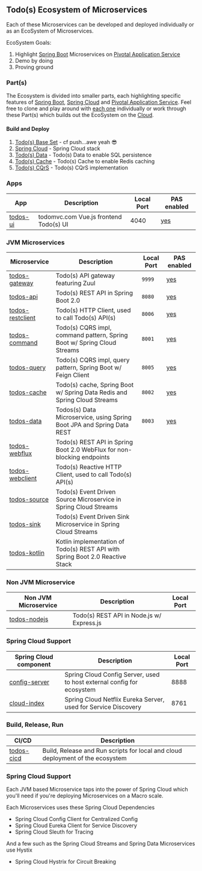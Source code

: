 ## Todo(s) Ecosystem of Microservices

Each of these Microservices can be developed and deployed individually or as an EcoSystem of Microservices.

EcoSystem Goals:

1. Highlight [Spring Boot](https://spring.io/projects/spring-boot) Microservices on [Pivotal Application Service](https://pivotal.io/platform/pivotal-application-service)  
1. Demo by doing  
1. Proving ground

### Part(s)

The Ecosystem is divided into smaller parts, each highlighting specific features of [Spring Boot](https://spring.io/projects/spring-boot), [Spring Cloud](https://projects.spring.io/spring-cloud/) and [Pivotal Application Service](https://pivotal.io/platform/pivotal-application-service).  Feel free to clone and play around with [each one](#apps) individually or work through these Part(s) which builds out the EcoSystem on the [Cloud](https://run.pivotal.io/).

#### Build and Deploy  


1. [Todo(s) Base Set](PART_1.md) - cf push...awe yeah :sunglasses:
2. [Spring Cloud](PART_2.md) - Spring Cloud stack
3. [Todo(s) Data](PART_3.md) - Todo(s) Data to enable SQL persistence
4. [Todo(s) Cache](PART_4.md) - Todo(s) Cache to enable Redis caching
5. [Todo(s) CQrS](PART_5.md) - Todo(s) CQrS implementation

### Apps

App | Description | Local Port | PAS enabled
------------ | ------------- | ------------- | -------------  
[todos-ui](https://github.com/corbtastik/todos-ui) | todomvc.com Vue.js frontend Todo(s) UI | 4040 | [yes](https://github.com/corbtastik/todos-ui#run-on-pas)

### JVM Microservices

Microservice | Description | Local Port | PAS enabled
------------ | ------------- | ------------- | -------------  
[todos-gateway](https://github.com/corbtastik/todos-gateway) | Todo(s) API gateway featuring Zuul | ``9999`` | [yes](https://github.com/corbtastik/todos-gateway#run-on-pas)
[todos-api](https://github.com/corbtastik/todos-api) | Todo(s) REST API in Spring Boot 2.0 | ``8080`` | [yes](https://github.com/corbtastik/todos-api#run-on-pas)  
[todos-restclient](https://github.com/corbtastik/todos-restclient) | Todo(s) HTTP Client, used to call Todo(s) API(s) | ``8006`` | [yes](https://github.com/corbtastik/todos-restclient#run-on-pas)  
[todos-command](https://github.com/corbtastik/todos-command) | Todo(s) CQRS impl, command pattern, Spring Boot w/ Spring Cloud Streams | ``8001`` | [yes](https://github.com/corbtastik/todos-command#run-on-pas)  
[todos-query](https://github.com/corbtastik/todos-query) | Todo(s) CQRS impl, query pattern, Spring Boot w/ Feign Client | ``8005`` |  [yes](https://github.com/corbtastik/todos-query#run-on-pas) 
[todos-cache](https://github.com/corbtastik/todos-cache) | Todo(s) cache, Spring Boot w/ Spring Data Redis and Spring Cloud Streams | ``8002``  | [yes](https://github.com/corbtastik/todos-cache#run-on-pas)
[todos-data](https://github.com/corbtastik/todos-data) | Todos(s) Data Microservice, using Spring Boot JPA and Spring Data REST | ``8003`` | [yes](https://github.com/corbtastik/todos-data#run-on-pas)
[todos-webflux](https://github.com/corbtastik/todos-webflux) | Todo(s) REST API in Spring Boot 2.0 WebFlux for non-blocking endpoints |
[todos-webclient](https://github.com/corbtastik/todos-webclient) | Todo(s) Reactive HTTP Client, used to call Todo(s) API(s) |  
[todos-source](https://github.com/corbtastik/todos-source) | Todo(s) Event Driven Source Microservice in Spring Cloud Streams |  
[todos-sink](https://github.com/corbtastik/todos-sink) | Todo(s) Event Driven Sink Microservice in Spring Cloud Streams |  
[todos-kotlin](https://github.com/corbtastik/todos-kotlin) | Kotlin implementation of Todo(s) REST API with Spring Boot 2.0 Reactive Stack |  

### Non JVM Microservice

Non JVM Microservice | Description | Local Port
------------ | ------------- | -------------
[todos-nodejs](https://github.com/corbtastik/todos-nodejs) | Todo(s) REST API in Node.js w/ Express.js | 

### Spring Cloud Support

Spring Cloud component | Description | Local Port
------------ | ------------- | -------------
[config-server](https://github.com/corbtastik/config-server) | Spring Cloud Config Server, used to host external config for ecosystem | 8888
[cloud-index](https://github.com/corbtastik/cloud-index) | Spring Cloud Netflix Eureka Server, used for Service Discovery | 8761

### Build, Release, Run

CI/CD | Description
------------ | -------------
[todos-cicd](https://github.com/corbtastik/todos-cicd) | Build, Release and Run scripts for local and cloud deployment of the ecosystem

### Spring Cloud Support

Each JVM based Microservice taps into the power of Spring Cloud which you'll need if you're deploying Microservices on a Macro scale.

Each Microservices uses these Spring Cloud Dependencies

* Spring Cloud Config Client for Centralized Config
* Spring Cloud Eureka Client for Service Discovery
* Spring Cloud Sleuth for Tracing

And a few such as the Spring Cloud Streams and Spring Data Microservices use Hystix

* Spring Cloud Hystrix for Circuit Breaking
